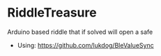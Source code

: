 # RiddleTreasure
Arduino based riddle that if solved will open a safe

- Using: https://github.com/lukdog/BleValueSync
